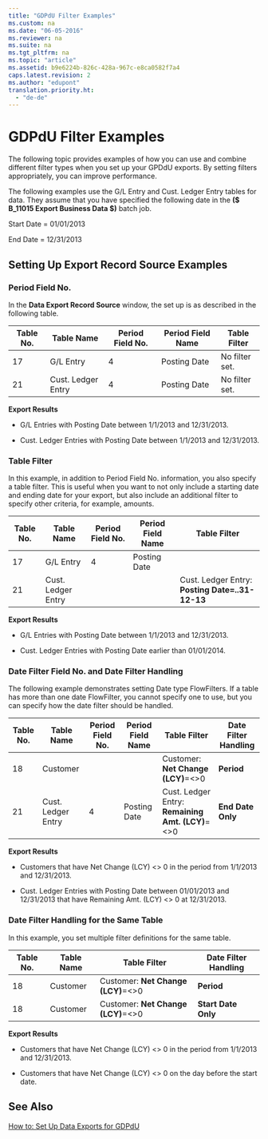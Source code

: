 ```yaml
---
title: "GDPdU Filter Examples"
ms.custom: na
ms.date: "06-05-2016"
ms.reviewer: na
ms.suite: na
ms.tgt_pltfrm: na
ms.topic: "article"
ms.assetid: b9e6224b-826c-428a-967c-e8ca0582f7a4
caps.latest.revision: 2
ms.author: "edupont"
translation.priority.ht: 
  - "de-de"
---
```

# GDPdU Filter Examples
The following topic provides examples of how you can use and combine different filter types when you set up your GPDdU exports. By setting filters appropriately, you can improve performance.  
  
 The following examples use the G\/L Entry and Cust. Ledger Entry tables for data. They assume that you have specified the following date in the **\($ B\_11015 Export Business Data $\)** batch job.  
  
 Start Date \= 01\/01\/2013  
  
 End Date \= 12\/31\/2013  
  
## Setting Up Export Record Source Examples  
  
### Period Field No.  
 In the **Data Export Record Source** window, the set up is as described in the following table.  
  
|Table No.|Table Name|Period Field No.|Period Field Name|Table Filter|  
|---------------|----------------|----------------------|-----------------------|------------------|  
|17|G\/L Entry|4|Posting Date|No filter set.|  
|21|Cust. Ledger Entry|4|Posting Date|No filter set.|  
  
 **Export Results**  
  
-   G\/L Entries with Posting Date between 1\/1\/2013 and 12\/31\/2013.  
  
-   Cust. Ledger Entries with Posting Date between 1\/1\/2013 and 12\/31\/2013.  
  
### Table Filter  
 In this example, in addition to Period Field No. information, you also specify a table filter. This is useful when you want to not only include a starting date and ending date for your export, but also include an additional filter to specify other criteria, for example, amounts.  
  
|Table No.|Table Name|Period Field No.|Period Field Name|Table Filter|  
|---------------|----------------|----------------------|-----------------------|------------------|  
|17|G\/L Entry|4|Posting Date||  
|21|Cust. Ledger Entry|||Cust. Ledger Entry: **Posting Date\=..31\-12\-13**|  
  
 **Export Results**  
  
-   G\/L Entries with Posting Date between 1\/1\/2013 and 12\/31\/2013.  
  
-   Cust. Ledger Entries with Posting Date earlier than 01\/01\/2014.  
  
### Date Filter Field No. and Date Filter Handling  
 The following example demonstrates setting Date type FlowFilters. If a table has more than one date FlowFilter, you cannot specify one to use, but you can specify how the date filter should be handled.  
  
|Table No.|Table Name|Period Field No.|Period Field Name|Table Filter|Date Filter Handling|  
|---------------|----------------|----------------------|-----------------------|------------------|--------------------------|  
|18|Customer|||Customer: **Net Change \(LCY\)**\=\<\>0|**Period**|  
|21|Cust. Ledger Entry|4|Posting Date|Cust. Ledger Entry: **Remaining Amt. \(LCY\)**\=\<\>0|**End Date Only**|  
  
 **Export Results**  
  
-   Customers that have Net Change \(LCY\) \<\> 0 in the period from 1\/1\/2013 and 12\/31\/2013.  
  
-   Cust. Ledger Entries with Posting Date between 01\/01\/2013 and 12\/31\/2013 that have Remaining Amt. \(LCY\) \<\> 0 at 12\/31\/2013.  
  
### Date Filter Handling for the Same Table  
 In this example, you set multiple filter definitions for the same table.  
  
|Table No.|Table Name|Table Filter|Date Filter Handling|  
|---------------|----------------|------------------|--------------------------|  
|18|Customer|Customer: **Net Change \(LCY\)**\=\<\>0|**Period**|  
|18|Customer|Customer: **Net Change \(LCY\)**\=\<\>0|**Start Date Only**|  
  
 **Export Results**  
  
-   Customers that have Net Change \(LCY\) \<\> 0 in the period from 1\/1\/2013 and 12\/31\/2013.  
  
-   Customers that have Net Change \(LCY\) \<\> 0 on the day before the start date.  
  
## See Also  
 [How to: Set Up Data Exports for GDPdU](../../LocalFunctionalityForMicrosoftDynamicsNav2016/Germany/how-to-set-up-data-exports-for-gdpdu.md)